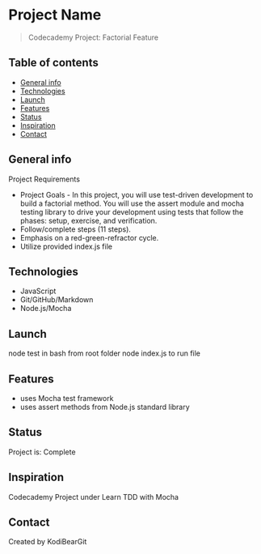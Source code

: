 # Project Name

> Codecademy Project: Factorial Feature

## Table of contents

* [General info](#general-info)
* [Technologies](#technologies)
* [Launch](#launch)
* [Features](#features)
* [Status](#status)
* [Inspiration](#inspiration)
* [Contact](#contact)

## General info

Project Requirements

* Project Goals - In this project, you will use test-driven development to build a factorial method.  You will use the assert module and mocha testing library to drive your development using tests that follow the phases: setup, exercise, and verification.
* Follow/complete steps (11 steps).
* Emphasis on a red-green-refractor cycle.  
* Utilize provided index.js file

## Technologies

* JavaScript
* Git/GitHub/Markdown
* Node.js/Mocha

## Launch

node test in bash from root folder
node index.js to run file

## Features

* uses Mocha test framework
* uses assert methods from Node.js standard library

## Status

Project is: Complete

## Inspiration

Codecademy Project under Learn TDD with Mocha

## Contact

Created by KodiBearGit